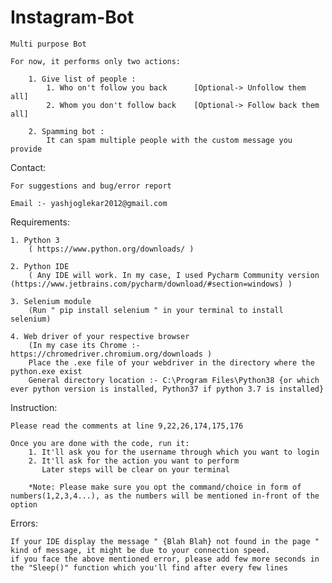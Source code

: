 # Instagram-Bot

	Multi purpose Bot
	
	For now, it performs only two actions:
	
		1. Give list of people :
 			1. Who on't follow you back      [Optional-> Unfollow them all]
			2. Whom you don't follow back    [Optional-> Follow back them all]

		2. Spamming bot :
			It can spam multiple people with the custom message you provide



Contact:

	For suggestions and bug/error report
	
	Email :- yashjoglekar2012@gmail.com



Requirements:

	1. Python 3
		( https://www.python.org/downloads/ )

	2. Python IDE
		( Any IDE will work. In my case, I used Pycharm Community version (https://www.jetbrains.com/pycharm/download/#section=windows) )

	3. Selenium module
		(Run " pip install selenium " in your terminal to install selenium)

	4. Web driver of your respective browser
		(In my case its Chrome :- https://chromedriver.chromium.org/downloads )
		Place the .exe file of your webdriver in the directory where the python.exe exist
		General directory location :- C:\Program Files\Python38 {or which ever python version is installed, Python37 if python 3.7 is installed} 



Instruction:

	Please read the comments at line 9,22,26,174,175,176
	
	Once you are done with the code, run it:
		1. It'll ask you for the username through which you want to login
		2. It'll ask for the action you want to perform
		   Later steps will be clear on your terminal
		
		*Note: Please make sure you opt the command/choice in form of numbers(1,2,3,4...), as the numbers will be mentioned in-front of the option
	
	
	
Errors:

	If your IDE display the message " {Blah Blah} not found in the page " kind of message, it might be due to your connection speed.
	if you face the above mentioned error, please add few more seconds in the "Sleep()" function which you'll find after every few lines
